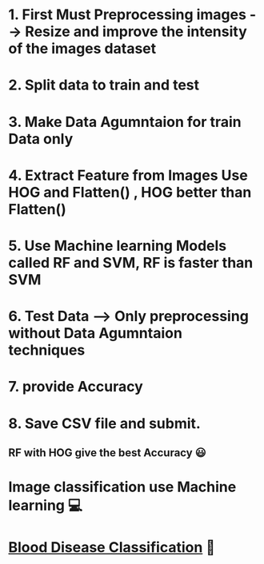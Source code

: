 # 1. First Must Preprocessing images --> Resize and improve the intensity of the images dataset
# 2. Split data to train and test
# 3. Make Data Agumntaion for train Data only 
# 4. Extract Feature from Images Use HOG and Flatten() , HOG better than Flatten()
# 5. Use Machine learning Models called RF and SVM, RF is faster than SVM 
# 6. Test Data --> Only preprocessing without Data Agumntaion techniques
# 7. provide Accuracy 
# 8. Save CSV file and submit.

## RF with HOG give the best Accuracy 😃
# Image classification use Machine learning 💻
# [Blood Disease Classification](https://www.kaggle.com/competitions/blood-disease-classification-tah/overview) 🔗